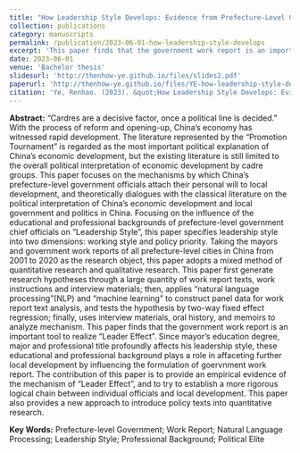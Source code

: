 ```yaml
---
title: "How Leadership Style Develops: Evidence from Prefecture-Level Government Work Report in China"
collection: publications
category: manuscripts
permalink: /publication/2023-06-01-how-leadership-style-develops
excerpt: 'This paper finds that the government work report is an important tool to realize “Leader Effect”. Since mayor’s education degree, major and professional title profoundly affects his leadership style, these educational and professional background plays a role in affaceting further local development by influencing the formulation of goervnment work report.'
date: 2023-06-01
venue: 'Bachelor thesis'
slidesurl: 'http://thenhow-ye.github.io/files/slides2.pdf'
paperurl: 'http://thenhow-ye.github.io/files/YE-how-leadership-style-develops.pdf'
citation: 'Ye, Renhao. (2023). &quot;How Leadership Style Develops: Evidence from Prefecture-Level Government Work Report in China.&quot; <i>Peking University Bachelor Thesis</i>.'
---
```


**Abstract:** “Cardres are a decisive factor, once a political line is decided.” With the process of reform and opening-up, China’s economy has witnessed rapid development. The literature represented by the “Promotion Tournament” is regarded as the most important political explanation of China’s economic development, but the existing literature is still limited to the overall political interpretation of economic development by cadre groups. This paper focuses on the mechanisms by which China’s prefecture-level government officials attach their personal will to local development, and theoretically dialogues with the classical literature on the political interpretation of China’s economic development and local government and politics in China. Focusing on the influence of the educational and professional backgrounds of prefecture-level government chief officials on “Leadership Style”, this paper specifies leadership style into two dimensions: working style and policy priority. Taking the mayors and government work reports of all prefecture-level cities in China from 2001 to 2020 as the research object, this paper adopts a mixed method of quantitative research and qualitative research. This paper first generate research hypotheses through a large quantity of work report texts, work instructions and interview materials; then, applies “natural language processing”(NLP) and “machine learning” to construct panel data for work report text analysis, and tests the hypothesis by two-way fixed effect regression; finally, uses interview materials, oral history, and memoirs to analyze mechanism. This paper finds that the government work report is an important tool to realize “Leader Effect”. Since mayor’s education degree, major and professional title profoundly affects his leadership style, these educational and professional background plays a role in affaceting further local development by influencing the formulation of goervnment work report. The contribution of this paper is to provide an empirical evidence of the mechanism of “Leader Effect”, and to try to establish a more rigorous logical chain between individual officials and local development. This paper also provides a new approach to introduce policy texts into quantitative research.

**Key Words:** Prefecture-level Government; Work Report; Natural Language Processing; Leadership Style; Professional Background; Political Elite
